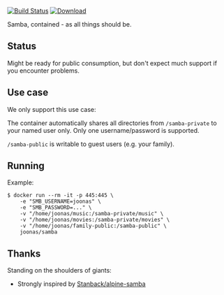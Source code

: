 [![Build Status](https://img.shields.io/travis/joonas-fi/samba.svg?style=for-the-badge)](https://travis-ci.org/joonas-fi/samba)
[![Download](https://img.shields.io/docker/pulls/joonas/samba.svg?style=for-the-badge)](https://hub.docker.com/r/joonas/samba/)

Samba, contained - as all things should be.


Status
------

Might be ready for public consumption, but don't expect much support if you encounter problems.


Use case
--------

We only support this use case:

The container automatically shares all directories from `/samba-private` to your named user only.
Only one username/password is supported.

`/samba-public` is writable to guest users (e.g. your family).


Running
-------

Example:

```
$ docker run --rm -it -p 445:445 \
	-e "SMB_USERNAME=joonas" \
	-e "SMB_PASSWORD=..." \
	-v "/home/joonas/music:/samba-private/music" \
	-v "/home/joonas/movies:/samba-private/movies" \
	-v "/home/joonas/family-public:/samba-public" \
	joonas/samba
```


Thanks
------

Standing on the shoulders of giants:

- Strongly inspired by [Stanback/alpine-samba](https://github.com/Stanback/alpine-samba)
